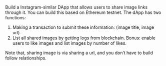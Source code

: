 Build a Instagram-similar DApp that allows users to share image links through it. You can build this based on Ethereum testnet. The dApp has two functions:
1. Making a transaction to submit these information: (image title, image url).
2. List all shared images by getting logs from blockchain.
Bonus: enable users to like images and list images by number of likes.

Note that, sharing image is via sharing a url, and you don’t have to build follow relationships.

